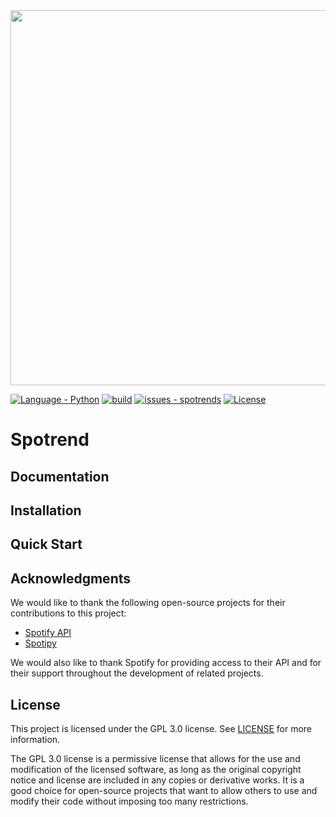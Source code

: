 <div align="center">
  <img width="600px" src="https://user-images.githubusercontent.com/121885783/212549809-136e2c72-aae6-42e8-bfb6-52d714a4c589.png" />
</div>

[![Language - Python](https://img.shields.io/static/v1?label=Python&message=3.8&color=blue&logo=github)](https://github.com/mase-git/spotrends "Go to GitHub repo")
[![build](https://github.com/mase-git/spotrends/workflows/build/badge.svg)](https://github.com/mase-git/spotrends/actions?query=workflow:"build")
[![issues - spotrends](https://img.shields.io/github/issues/mase-git/spotrends)](https://github.com/mase-git/spotrends/issues)
[![License](https://img.shields.io/badge/License-GNU_3.0-blue)](#license)
# Spotrend

## Documentation
## Installation
## Quick Start


## Acknowledgments

We would like to thank the following open-source projects for their contributions to this project:

- [Spotify API](https://developer.spotify.com/documentation/web-api/)
- [Spotipy](https://github.com/spotipy-dev/spotipy)

We would also like to thank Spotify for providing access to their API and for their support throughout the development of related projects. 

## License

This project is licensed under the GPL 3.0 license. See [LICENSE](https://github.com/mase-git/spotrends/blob/main/LICENSE) for more information.

The GPL 3.0 license is a permissive license that allows for the use and modification of the licensed software, as long as the original copyright notice and license are included in any copies or derivative works. It is a good choice for open-source projects that want to allow others to use and modify their code without imposing too many restrictions.


